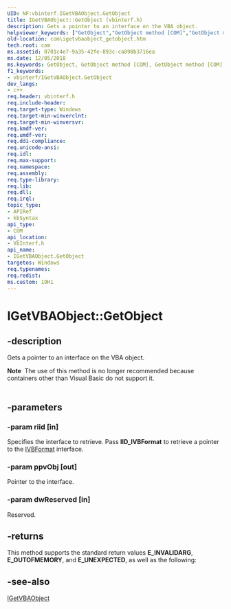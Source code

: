 ```yaml
---
UID: NF:vbinterf.IGetVBAObject.GetObject
title: IGetVBAObject::GetObject (vbinterf.h)
description: Gets a pointer to an interface on the VBA object.
helpviewer_keywords: ["GetObject","GetObject method [COM]","GetObject method [COM]","IGetVBAObject interface","IGetVBAObject interface [COM]","GetObject method","IGetVBAObject.GetObject","IGetVBAObject::GetObject","_com_IGetVBAObject_GetObject","com.igetvbaobject_getobject","vbinterf/IGetVBAObject::GetObject"]
old-location: com\igetvbaobject_getobject.htm
tech.root: com
ms.assetid: 0701c4e7-9a35-42fe-893c-ca898b3716ea
ms.date: 12/05/2018
ms.keywords: GetObject, GetObject method [COM], GetObject method [COM],IGetVBAObject interface, IGetVBAObject interface [COM],GetObject method, IGetVBAObject.GetObject, IGetVBAObject::GetObject, _com_IGetVBAObject_GetObject, com.igetvbaobject_getobject, vbinterf/IGetVBAObject::GetObject
f1_keywords:
- vbinterf/IGetVBAObject.GetObject
dev_langs:
- c++
req.header: vbinterf.h
req.include-header: 
req.target-type: Windows
req.target-min-winverclnt: 
req.target-min-winversvr: 
req.kmdf-ver: 
req.umdf-ver: 
req.ddi-compliance: 
req.unicode-ansi: 
req.idl: 
req.max-support: 
req.namespace: 
req.assembly: 
req.type-library: 
req.lib: 
req.dll: 
req.irql: 
topic_type:
- APIRef
- kbSyntax
api_type:
- COM
api_location:
- VbInterf.h
api_name:
- IGetVBAObject.GetObject
targetos: Windows
req.typenames: 
req.redist: 
ms.custom: 19H1
---
```


# IGetVBAObject::GetObject


## -description


Gets a pointer to an interface on the VBA object.
<div class="alert"><b>Note</b>  The use of this method is no longer recommended because containers other than Visual Basic do not support 
    it.</div><div> </div>

## -parameters




### -param riid [in]

Specifies the interface to retrieve. Pass <b>IID_IVBFormat</b> to retrieve a pointer to 
      the <a href="https://docs.microsoft.com/windows/desktop/api/vbinterf/nn-vbinterf-ivbformat">IVBFormat</a> interface.


### -param ppvObj [out]

Pointer to the interface.


### -param dwReserved [in]

Reserved.


## -returns



This method supports the standard return values <b>E_INVALIDARG</b>, 
      <b>E_OUTOFMEMORY</b>, and <b>E_UNEXPECTED</b>, as well as the 
      following:




## -see-also




<a href="https://docs.microsoft.com/windows/desktop/api/vbinterf/nn-vbinterf-igetvbaobject">IGetVBAObject</a>
 

 

